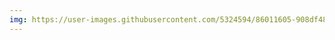 ```yaml
---
img: https://user-images.githubusercontent.com/5324594/86011605-908df480-ba25-11ea-86a5-5a45ad14ce36.jpg 
---
```

